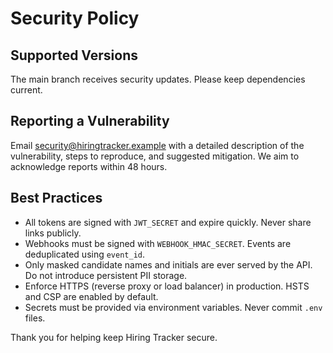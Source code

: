 # Security Policy

## Supported Versions

The main branch receives security updates. Please keep dependencies current.

## Reporting a Vulnerability

Email security@hiringtracker.example with a detailed description of the vulnerability, steps to reproduce, and suggested mitigation.
We aim to acknowledge reports within 48 hours.

## Best Practices

- All tokens are signed with `JWT_SECRET` and expire quickly. Never share links publicly.
- Webhooks must be signed with `WEBHOOK_HMAC_SECRET`. Events are deduplicated using `event_id`.
- Only masked candidate names and initials are ever served by the API. Do not introduce persistent PII storage.
- Enforce HTTPS (reverse proxy or load balancer) in production. HSTS and CSP are enabled by default.
- Secrets must be provided via environment variables. Never commit `.env` files.

Thank you for helping keep Hiring Tracker secure.
